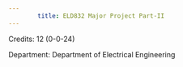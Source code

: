 ```yaml
---
        title: ELD832 Major Project Part-II
---
```

Credits: 12 (0-0-24)

Department: Department of Electrical Engineering

